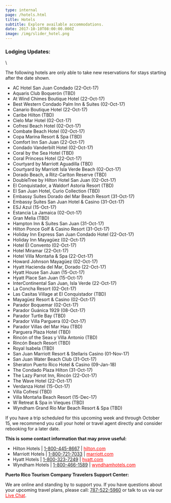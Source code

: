 ```yaml
---
type: internal
page: /hotels.html
title: Hotels
subtitle: Explore available accommodations.
date: 2017-10-10T08:00:00.000Z
image: /img/slider_hotel.png
---
```


### **Lodging Updates:**
\


The following hotels are only able to take new reservations for stays starting after the date shown.

*	AC Hotel San Juan Condado (22-Oct-17)
*	Aquaris Club Boquerón (TBD)
*	At Wind Chimes Boutique Hotel (22-Oct-17)
*	Best Western Condado Palm Inn & Suites (02-Oct-17)
*	Canario Boutique Hotel (22-Oct-17)
*	Caribe Hilton (TBD)
*	Cielo Mar Hotel (02-Oct-17)
*	Cofresí Beach Hotel (02-Oct-17)
*	Combate Beach Hotel (02-Oct-17)
*	Copa Marina Resort & Spa (TBD)
*	Comfort Inn San Juan (22-Oct-17)
*	Condado Vanderbilt Hotel (02-Oct-17)
*	Coral by the Sea Hotel (TBD)
*	Coral Princess Hotel (22-Oct-17)
*	Courtyard by Marriott Aguadilla (TBD)
*	Courtyard by Marriott Isla Verde Beach (02-Oct-17)
*	Dorado Beach, a Ritz-Carlton Reserve (TBD)
*	DoubleTree by Hilton Hotel San Juan (02-Oct-17)
*	El Conquistador, a Waldorf Astoria Resort (TBD)
*	El San Juan Hotel, Curio Collection (TBD)
*	Embassy Suites Dorado del Mar Beach Resort (31-Oct-17)
*	Embassy Suites San Juan Hotel & Casino (31-Oct-17)
*	ESJ Azul (15-Oct-17)
*	Estancia La Jamaica (02-Oct-17)
*	Gran Melia (TBD)
*	Hampton Inn & Suites San Juan (31-Oct-17)
*	Hilton Ponce Golf & Casino Resort (31-Oct-17)
*	Holiday Inn Express San Juan Condado Hotel (22-Oct-17)
*	Holiday Inn Mayagüez (02-Oct-17)
*	Hotel El Convento (02-Oct-17)
*	Hotel Miramar (22-Oct-17)
*	Hotel Villa Montaña & Spa (22-Oct-17)
*	Howard Johnson Mayagüez (02-Oct-17)
*	Hyatt Hacienda del Mar, Dorado (22-Oct-17)
*	Hyatt House San Juan (15-Oct-17)
*	Hyatt Place San Juan (15-Oct-17)
*	InterContinental San Juan, Isla Verde (22-Oct-17)
*	La Concha Resort (02-Oct-17)
*	Las Casitas Village at El Conquistador (TBD)
*	Mayagüez Resort & Casino (02-Oct-17)
*	Parador Boquemar (02-Oct-17)
*	Parador Guánica 1929 (08-Oct-17)
*	Parador Turtle Bay (TBD)
*	Parador Villa Parguera (02-Oct-17)
*	Parador Villas del Mar Hau (TBD)
*	Parguera Plaza Hotel (TBD)
*	Rincón of the Seas y Villa Antonio (TBD)
*	Rincón Beach Resort (TBD)
*	Royal Isabela (TBD)
*	San Juan Marriott Resort & Stellaris Casino (01-Nov-17)
*	San Juan Water Beach Club (31-Oct-17)
*	Sheraton Puerto Rico Hotel & Casino (09-Jan-18)
*	The Condado Plaza Hilton (31-Oct-17)
*	The Lazy Parrot Inn, Rincón (22-Oct-17)
*	The Wave Hotel (22-Oct-17)
*	Verdanza Hotel (15-Oct-17)
*	Villa Cofresí (TBD)
*	Villa Montaña Beach Resort (15-Dec-17)
*	W Retreat & Spa in Vieques (TBD)
*	Wyndham Grand Rio Mar Beach Resort & Spa (TBD)

If you have a trip scheduled for this upcoming week and through October 15, we recommend you call your hotel or travel agent directly and consider rebooking for a later date.

**This is some contact information that may prove useful:**

*   Hilton Hotels | [1-800-445-8667][1] | <a target="_blank" style="color: red !important;" href="http://www3.hilton.com/">hilton.com </a>
*   Marriott Hotels | [1-800-721-7033][2] | <a target="_blank" style="color: red !important;" href="https://www.marriott.com">marriott.com</a>
*   Hyatt Hotels | [1-800-323-7249][3] | <a target="_blank" style="color: red !important;" href="https://www.hyatt.com/">hyatt.com</a>
*   Wyndham Hotels | [1-800-466-1589][4] | <a target="_blank" style="color: red !important;" href="https://www.wyndhamhotels.com/">wyndhamhotels.com </a>

**Puerto Rico Tourism Company Travelers Support Center:**

We are online and standing by to support you. If you have questions about your upcoming travel plans, please call: [787-522-5960][5] or talk to us via our <a target="_blank" style="color: red !important;" href="http://messenger.providesupport.com/messenger/eddinc.html">Live Chat</a>.

 [1]: tel:+18004458667
 [2]: tel:+18007217033
 [3]: tel:+18003237249
 [4]: tel:+18004661589
 [5]: tel:+17875225960

